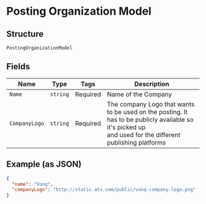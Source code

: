 
# Posting Organization Model

## Structure

`PostingOrganizationModel`

## Fields

| Name | Type | Tags | Description |
|  --- | --- | --- | --- |
| `Name` | `string` | Required | Name of the Company |
| `CompanyLogo` | `string` | Required | The company Logo that wants to be used on the posting. It has to be publicly available so it's picked up<br>and used for the different publishing platforms |

## Example (as JSON)

```json
{
  "name": "Vonq",
  "companyLogo": "http://static.ats.com/public/vonq-company-logo.png"
}
```

